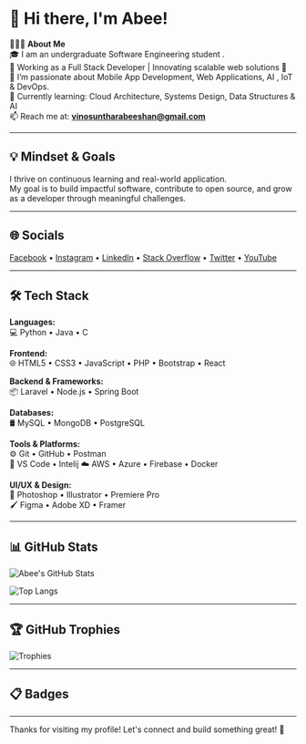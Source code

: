 
# 👋 Hi there, I'm Abee!

👨🏻‍💻 **About Me**  
🎓 I am an undergraduate Software Engineering student .  
💼 Working as a Full Stack Developer | Innovating scalable web solutions 🌟  
🌱 I’m passionate about Mobile App Development, Web Applications, AI , IoT & DevOps.  
🧠 Currently learning: Cloud Architecture, Systems Design, Data Structures & AI  
📫 Reach me at: **vinosuntharabeeshan@gmail.com**

---

## 💡 Mindset & Goals  
I thrive on continuous learning and real-world application.  
My goal is to build impactful software, contribute to open source, and grow as a developer through meaningful challenges.

---

## 🌐 Socials  
[Facebook](#https://www.facebook.com/profile.php?id=100092618242413) • [Instagram](#https://www.instagram.com/abee_002/) • [LinkedIn](##https://www.linkedin.com/in/vinosunthar-abeeshan-a70baa277/) • [Stack Overflow](#https://stackoverflow.com/users/25125320/abee-dev) • [Twitter](#) • [YouTube](#)

---

## 🛠 Tech Stack  

**Languages:**  
💻 Python • Java • C

**Frontend:**  
🌐 HTML5 • CSS3 • JavaScript • PHP • Bootstrap • React

**Backend & Frameworks:**  
📦 Laravel • Node.js • Spring Boot

**Databases:**  
🛢 MySQL • MongoDB • PostgreSQL

**Tools & Platforms:**  
⚙️ Git • GitHub • Postman  
🔧 VS Code  • Intelij 
☁️ AWS • Azure • Firebase • Docker  


**UI/UX & Design:**  
🎨 Photoshop • Illustrator • Premiere Pro  
🖌️ Figma • Adobe XD • Framer

---

## 📊 GitHub Stats  
![Abee's GitHub Stats](https://github-readme-stats.vercel.app/api?username=abee-dev&show_icons=true&theme=github_dark&hide_title=true)

![Top Langs](https://github-readme-stats.vercel.app/api/top-langs/?username=abee-dev&layout=compact&theme=github_dark)

---

## 🏆 GitHub Trophies  
![Trophies](https://github-profile-trophy.vercel.app/?username=abee-dev&theme=onestar&margin-w=10&row=1)

---

## 📋 Badges  
<!-- Add relevant badges from shields.io or GitHub profile README generator -->

---

Thanks for visiting my profile! Let's connect and build something great! 🚀

